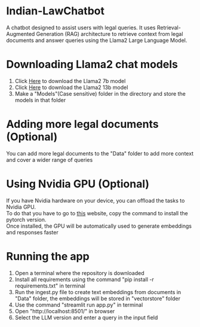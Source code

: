 # Indian-LawChatbot
A chatbot designed to assist users with legal queries. It uses Retrieval-Augmented Generation (RAG) architecture to retrieve context from legal documents and answer queries using the Llama2 Large Language Model.

# Downloading Llama2 chat models
1. Click [Here](https://huggingface.co/TheBloke/Llama-2-7B-Chat-GGUF/blob/main/llama-2-7b-chat.Q4_K_M.gguf) to download the Llama2 7b model
2. Click [Here](https://huggingface.co/TheBloke/Llama-2-13B-chat-GGUF/blob/main/llama-2-13b-chat.Q4_K_M.gguf) to download the Llama2 13b model
3. Make a "Models"(Case sensitive) folder in the directory and store the models in that folder

# Adding more legal documents (Optional)
You can add more legal documents to the "Data" folder to add more context and cover a wider range of queries

# Using Nvidia GPU (Optional)
If you have Nvidia hardware on your device, you can offload the tasks to Nvidia GPU.<br>
To do that you have to go to [this](https://pytorch.org/get-started/locally/) website, copy the command to install the pytorch version.<br>
Once installed, the GPU will be automatically used to generate embeddings and responses faster

# Running the app
1. Open a terminal where the repository is downloaded
2. Install all requirements using the command "pip install -r requirements.txt" in terminal
3. Run the ingest.py file to create text embeddings from documents in "Data" folder, the embeddings will be stored in "vectorstore" folder
4. Use the command "streamlit run app.py" in terminal
5. Open "http://localhost:8501/" in browser
6. Select the LLM version and enter a query in the input field

